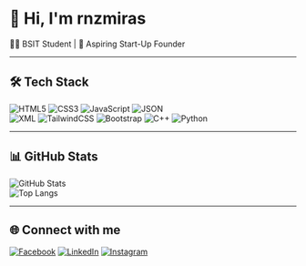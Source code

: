 # 👋 Hi, I'm rnzmiras  


👨‍💻 BSIT Student | 🚀 Aspiring Start-Up Founder 

---

## 🛠️ Tech Stack  

![HTML5](https://img.shields.io/badge/HTML5-E34F26?style=for-the-badge&logo=html5&logoColor=white)
![CSS3](https://img.shields.io/badge/CSS3-1572B6?style=for-the-badge&logo=css3&logoColor=white)
![JavaScript](https://img.shields.io/badge/JavaScript-F7DF1E?style=for-the-badge&logo=javascript&logoColor=black)
![JSON](https://img.shields.io/badge/JSON-000000?style=for-the-badge&logo=json&logoColor=white)  
![XML](https://img.shields.io/badge/XML-005571?style=for-the-badge&logo=xml&logoColor=white)
![TailwindCSS](https://img.shields.io/badge/Tailwind_CSS-38B2AC?style=for-the-badge&logo=tailwind-css&logoColor=white)
![Bootstrap](https://img.shields.io/badge/Bootstrap-7952B3?style=for-the-badge&logo=bootstrap&logoColor=white)
![C++](https://img.shields.io/badge/C++-00599C?style=for-the-badge&logo=cplusplus&logoColor=white)
![Python](https://img.shields.io/badge/Python-3776AB?style=for-the-badge&logo=python&logoColor=white)

---

## 📊 GitHub Stats  

![GitHub Stats](https://github-readme-stats.vercel.app/api?username=rnzmiras&show_icons=true&theme=radical)  
![Top Langs](https://github-readme-stats.vercel.app/api/top-langs/?username=rnzmiras&layout=compact&theme=radical)

---

## 🌐 Connect with me  

[![Facebook](https://img.shields.io/badge/Facebook-1877F2?style=for-the-badge&logo=facebook&logoColor=white)](https://www.facebook.com/nino.miras.800299)
[![LinkedIn](https://img.shields.io/badge/LinkedIn-0077B5?style=for-the-badge&logo=linkedin&logoColor=white)](https://www.linkedin.com/in/ni%C3%B1o-miras-548026380/)
[![Instagram](https://img.shields.io/badge/Instagram-E4405F?style=for-the-badge&logo=instagram&logoColor=white)](https://www.instagram.com/rnzmiras_/)

